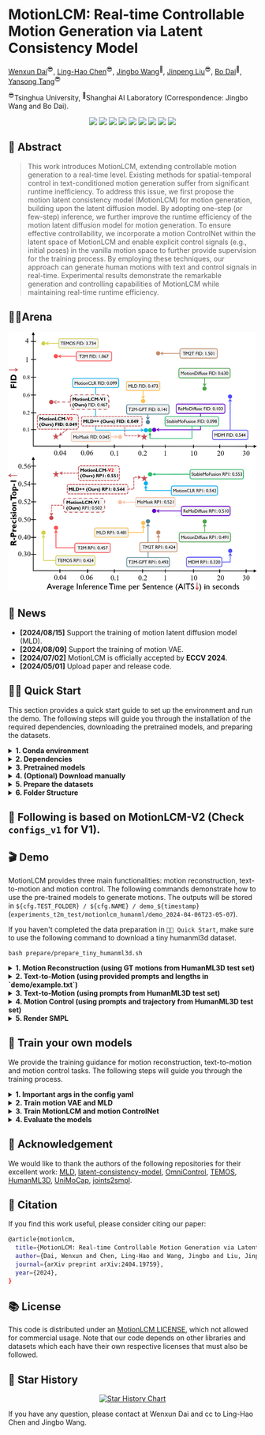 # MotionLCM: Real-time Controllable Motion Generation via Latent Consistency Model

[Wenxun Dai](https://github.com/Dai-Wenxun)<sup>😎</sup>, [Ling-Hao Chen](https://lhchen.top)<sup>😎</sup>, [Jingbo Wang](https://wangjingbo1219.github.io)<sup>🥳</sup>, [Jinpeng Liu](https://moonsliu.github.io/)<sup>😎</sup>, [Bo Dai](https://daibo.info/)<sup>🥳</sup>, [Yansong Tang](https://andytang15.github.io)<sup>😎</sup>

<sup>😎</sup>Tsinghua University, <sup>🥳</sup>Shanghai AI Laboratory (Correspondence: Jingbo Wang and Bo Dai).

<p align="center">
  <a href='https://arxiv.org/abs/2404.19759'>
  <img src='https://img.shields.io/badge/Arxiv-2404.19759-A42C25?style=flat&logo=arXiv&logoColor=A42C25'></a> 
  <a href='https://arxiv.org/pdf/2404.19759.pdf'>
  <img src='https://img.shields.io/badge/Paper-PDF-purple?style=flat&logo=arXiv&logoColor=yellow'></a> 
  <a href='https://huggingface.co/spaces/wxDai/MotionLCM'>
  <img src='https://img.shields.io/badge/%F0%9F%A4%97%20Hugging%20Face-Spaces-yellow'></a>
  <a href='https://dai-wenxun.github.io/MotionLCM-page'>
  <img src='https://img.shields.io/badge/Project-Page-%23df5b46?style=flat&logo=Google%20chrome&logoColor=%23df5b46'></a> 
  <a href='https://youtu.be/BhrGmJYaRE4'>
  <img src='https://img.shields.io/badge/YouTube-Video-EA3323?style=flat&logo=youtube&logoColor=EA3323'></a> 
  <a href='https://www.bilibili.com/video/BV1uT421y7AN/'>
  <img src='https://img.shields.io/badge/Bilibili-Video-4EABE6?style=flat&logo=Bilibili&logoColor=4EABE6'></a>
  <a href='https://github.com/Dai-Wenxun/MotionLCM'>
  <img src='https://img.shields.io/badge/GitHub-Code-black?style=flat&logo=github&logoColor=white'></a> 
  <a href='LICENSE'>
  <img src='https://img.shields.io/badge/License-MotionLCM-blue.svg'></a> 
  <a href="" target='_blank'>
  <img src="https://visitor-badge.laobi.icu/badge?page_id=Dai-Wenxun.MotionLCM&left_color=gray&right_color=%2342b983"></a> 
</p>


## 🤩 Abstract

> This work introduces MotionLCM, extending controllable motion generation to a real-time level. Existing methods for spatial-temporal control in text-conditioned motion generation suffer from significant runtime inefficiency. To address this issue, we first propose the motion latent consistency model (MotionLCM) for motion generation, building upon the latent diffusion model. By adopting one-step (or few-step) inference, we further improve the runtime efficiency of the motion latent diffusion model for motion generation. To ensure effective controllability, we incorporate a motion ControlNet within the latent space of MotionLCM and enable explicit control signals (e.g., initial poses) in the vanilla motion space to further provide supervision for the training process. By employing these techniques, our approach can generate human motions with text and control signals in real-time. Experimental results demonstrate the remarkable generation and controlling capabilities of MotionLCM while maintaining real-time runtime efficiency.

## 🤼‍♂Arena

![](assets/pk.png)

## 📢 News

- **[2024/08/15]** Support the training of motion latent diffusion model (MLD).
- **[2024/08/09]** Support the training of motion VAE.
- **[2024/07/02]** MotionLCM is officially accepted by **ECCV 2024**.
- **[2024/05/01]** Upload paper and release code.

## 👨‍🏫 Quick Start

This section provides a quick start guide to set up the environment and run the demo. The following steps will guide you through the installation of the required dependencies, downloading the pretrained models, and preparing the datasets. 

<details>
  <summary><b> 1. Conda environment </b></summary>

```
conda create python=3.10.12 --name motionlcm
conda activate motionlcm
```

Install the packages in `requirements.txt`.

```
pip install -r requirements.txt
```

We test our code on Python 3.10.12 and PyTorch 1.13.1.

</details>

<details>
  <summary><b> 2. Dependencies </b></summary>

If you have the `sudo` permission, install `ffmpeg` for visualizing stick figure (if not already installed):

```
sudo apt update
sudo apt install ffmpeg
ffmpeg -version  # check!
```

If you do not have the `sudo` permission to install it, please install it via `conda`: 

```
conda install conda-forge::ffmpeg
ffmpeg -version  # check!
```

Run the following command to install [`git-lfs`](https://git-lfs.com/):
```
conda install conda-forge::git-lfs
```

Run the script to download dependencies materials:

```
bash prepare/download_glove.sh
bash prepare/download_t2m_evaluators.sh
bash prepare/prepare_t5.sh
bash prepare/download_smpl_models.sh
```

</details>

<details>
  <summary><b> 3. Pretrained models </b></summary>

Run the script to download the pre-trained models:

```
bash prepare/download_pretrained_models.sh
```

The folders `experiments_recons` `experiments_t2m` and `experiments_control` store pre-trained models for motion reconstruction, text-to-motion and motion control respectively.

</details>


<details>
  <summary><b> 4. (Optional) Download manually </b></summary>

Visit the [Google Driver](https://drive.google.com/drive/folders/1SIhb6srXWS0PNvZ2fs40QiE3Rk764u6z?usp=sharing) to download the previous dependencies and models.

</details>

<details>
  <summary><b> 5. Prepare the datasets </b></summary>

Please refer to [HumanML3D](https://github.com/EricGuo5513/HumanML3D) for text-to-motion dataset setup. Copy the result dataset to our repository:
```
cp -r ../HumanML3D/HumanML3D ./datasets/humanml3d
```

</details>

<details>
  <summary><b> 6. Folder Structure </b></summary>

After the whole setup pipeline, the folder structure will look like:

```
MotionLCM
├── configs
├── configs_v1
├── datasets
│   ├── humanml3d
│   │   ├── new_joint_vecs
│   │   ├── new_joints
│   │   ├── texts
│   │   ├── Mean.npy
│   │   ├── Std.npy
│   │   ├── ...
│   └── humanml_spatial_norm
│       ├── Mean_raw.npy
│       └── Std_raw.npy
├── deps
│   ├── glove
│   ├── sentence-t5-large
|   ├── smpl_models
│   └── t2m
├── experiments_control
│   ├── spatial
│   │   └── motionlcm_humanml
│   │       ├── motionlcm_humanml_s_all.ckpt
│   │       └── motionlcm_humanml_s_pelvis.ckpt
│   └── temproal
│   │   └── motionlcm_humanml
│   │       ├── motionlcm_humanml_t_v1.ckpt
│   │       └── motionlcm_humanml_t.ckpt
├── experiments_recons
│   └── vae_humanml
│       └── vae_humanml.ckpt
├── experiments_t2m
│   ├── mld_humanml
│   │   ├── mld_humanml_v1.ckpt
│   │   └── mld_humanml.ckpt
│   └── motionlcm_humanml
│       ├── motionlcm_humanml_v1.ckpt
│       └── motionlcm_humanml.ckpt
├── ...
```

</details>

## 🚨 Following is based on MotionLCM-V2 (Check `configs_v1` for V1).

## 🎬 Demo

MotionLCM provides three main functionalities: motion reconstruction, text-to-motion and motion control. The following commands demonstrate how to use the pre-trained models to generate motions. The outputs will be stored in `${cfg.TEST_FOLDER} / ${cfg.NAME} / demo_${timestamp}` (`experiments_t2m_test/motionlcm_humanml/demo_2024-04-06T23-05-07`).

If you haven't completed the data preparation in `👨‍🏫 Quick Start`, make sure to use the following command to download a tiny humanml3d dataset.

```
bash prepare/prepare_tiny_humanml3d.sh
```

<details>
  <summary><b> 1. Motion Reconstruction (using GT motions from HumanML3D test set) </b></summary>

```
python demo.py --cfg configs/vae.yaml
```

</details>


<details>
  <summary><b> 2. Text-to-Motion (using provided prompts and lengths in `demo/example.txt`) </b></summary>

```
python demo.py --cfg configs/mld_t2m.yaml --example assets/example.txt
python demo.py --cfg configs/motionlcm_t2m.yaml --example assets/example.txt
```

</details>

<details>
  <summary><b> 3. Text-to-Motion (using prompts from HumanML3D test set) </b></summary>

```
python demo.py --cfg configs/mld_t2m.yaml
python demo.py --cfg configs/motionlcm_t2m.yaml
```
</details>

<details>
  <summary><b> 4. Motion Control (using prompts and trajectory from HumanML3D test set) </b></summary>

The following command is for MotionLCM with motion ControlNet.

```
python demo.py --cfg configs/motionlcm_control_s.yaml
```

The following command is for MotionLCM with consistency latent tuning (CLT).

```
python demo.py --cfg configs/motionlcm_t2m_clt.yaml --optimize
```

</details>

<details>
  <summary><b> 5. Render SMPL </b></summary>

After running the demo, the output folder will store the stick figure animation for each generated motion (e.g., `assets/example.gif`).

![example](assets/example.gif)

To record the necessary information about the generated motion, a pickle file with the following keys will be saved simultaneously (e.g., `assets/example.pkl`):

- `joints (numpy.ndarray)`: The XYZ positions of the generated motion with the shape of `(nframes, njoints, 3)`.
- `text (str)`: The text prompt.
- `length (int)`: The length of the generated motion.
- `hint (numpy.ndarray)`: The trajectory for motion control (optional).

<details>
  <summary><b> 4.1 Create SMPL meshes </b></summary>

To create SMPL meshes for a specific pickle file, let's use `assets/example.pkl` as an example:

```
python fit.py --pkl assets/example.pkl
```

The SMPL meshes (numpy array) will be stored in `assets/example_mesh.pkl` with the shape `(nframes, 6890, 3)`.

You can also fit all pickle files within a folder. The code will traverse all `.pkl` files in the directory and filter out files that have already been fitted.

```
python fit.py --dir assets/
```

</details>

<details>
  <summary><b> 4.2 Render SMPL meshes </b></summary>

Refer to [TEMOS-Rendering motions](https://github.com/Mathux/TEMOS) for blender setup (only **Installation** section). 

We support three rendering modes for SMPL mesh, namely `sequence` (default), `video` and `frame`.

<details>
  <summary><b> 4.2.1 sequence </b></summary>

```
YOUR_BLENDER_PATH/blender --background --python render.py -- --pkl assets/example_mesh.pkl --mode sequence --num 8
```

You will get a rendered image of `num=8` keyframes as shown in `assets/example_mesh.png`. The darker the color, the later the time.

<img src="assets/example_mesh_show.png" alt="example" width="30%">

</details>

<details>
  <summary><b> 4.2.2 video </b></summary>

```
YOUR_BLENDER_PATH/blender --background --python render.py -- --pkl assets/example_mesh.pkl --mode video --fps 20
```

You will get a rendered video with `fps=20` as shown in `assets/example_mesh.mp4`.

![example](assets/example_mesh_show.gif)

</details>

<details>
  <summary><b> 4.2.3 frame </b></summary>

```
YOUR_BLENDER_PATH/blender --background --python render.py -- --pkl assets/example_mesh.pkl --mode frame --exact_frame 0.5
```

You will get a rendered image of the keyframe at `exact_frame=0.5` (i.e., the middle frame) as shown in `assets/example_mesh_0.5.png`.

<img src="assets/example_mesh_0.5_show.png" alt="example" width="25%">

</details>

</details>

</details>

## 🚀 Train your own models

We provide the training guidance for motion reconstruction, text-to-motion and motion control tasks. The following steps will guide you through the training process.

<details>
  <summary><b> 1. Important args in the config yaml </b></summary>

The parameters required for model training and testing are recorded in the corresponding YAML file (e.g., `configs/motionlcm_t2m.yaml`). Below are some of the important parameters in the file:

- `${FOLDER}`: The folder for the specific training task (i.e., `experiments_recons`, `experiments_t2m` and `experiments_control`).
- `${TEST_FOLDER}`: The folder for the specific testing task (i.e., `experiments_recons_test`, `experiments_t2m_test` and `experiments_control_test`).
- `${NAME}`: The name of the model (e.g., `motionlcm_humanml`). `${FOLDER}`, `${NAME}`, and the current timestamp constitute the training output folder (for example, `experiments_t2m/motionlcm_humanml/2024-04-06T23-05-07`). The same applies to `${TEST_FOLDER}` for testing.
- `${TRAIN.PRETRAINED}`: The path of the pre-trained model.
- `${TEST.CHECKPOINTS}`: The path of the testing model.

</details>

<details>
  <summary><b> 2. Train motion VAE and MLD </b></summary>

Please update the parameters in `configs/vae.yaml` and `configs/mld_t2m.yaml`. Then, run the following commands:

```
python -m train_vae --cfg configs/vae.yaml
python -m train_mld --cfg configs/mld_t2m.yaml
```

</details>

<details>
  <summary><b> 3. Train MotionLCM and motion ControlNet </b></summary>

#### 2.1. Ready to train MotionLCM

Please first check the parameters in `configs/motionlcm_t2m.yaml`. Then, run the following command:

```
python -m train_motionlcm --cfg configs/motionlcm_t2m.yaml
```

#### 2.2. Ready to train motion ControlNet

Please update the parameters in `configs/motionlcm_control_s.yaml`. Then, run the following command:

```
python -m train_motion_control --cfg configs/motionlcm_control_s.yaml
```

This command by default uses the `Pelvis` joint for motion control training. If you want to utilize all the joints defined in OmniControl (i.e., `Pelvis`, `Left foot`, `Right foot`, `Head`, `Left wrist`, and `Right wrist`), you need to modify the `TRAIN_JOINTS` in `DATASET.HUMANML3D.CONTROL_ARGS` in the `configs/motionlcm_control_s.yaml`.

```
TRAIN_JOINTS: [0] -> [0, 10, 11, 15, 20, 21]
```

This is also the reason we provide two checkpoints for testing in `experiments_control/spatial/motionlcm_humanml`.

```
CHECKPOINTS: 'experiments_control/spatial/motionlcm_humanml/motionlcm_humanml_s_pelvis.ckpt'  # Trained on Pelvis
CHECKPOINTS: 'experiments_control/spatial/motionlcm_humanml/motionlcm_humanml_s_all.ckpt'  #  Trained on All
```

During validation, the default testing joint is `Pelvis`, and the testing density is `100`.

```
TEST_JOINTS: [0]  # choice -> [0], [10], [11], [15], [20], [21] (ONLY when trained on all)
TEST_DENSITY: 100  # choice -> [100, 25, 5, 2, 1]
```

`TEST_DENSITY` refers to the density level of control points selected from the ground truth (GT) trajectory.
Specifically, `100` and `25` correspond to percentage, while `5`, `2`, and `1` correspond to number. The logic of the code is as follows:
```python
# MotionLCM/mld/data/humanml/dataset.py (Text2MotionDataset)
length = joints.shape[0]
density = self.testing_density
if density in [1, 2, 5]:
    choose_seq_num = density
else:
    choose_seq_num = int(length * density / 100)
```

</details>

<details>
  <summary><b> 4. Evaluate the models </b></summary>

Motion 


Text-to-Motion: 

```
python -m test --cfg configs/mld_t2m.yaml
python -m test --cfg configs/motionlcm_t2m.yaml
```

Motion Control:

```
python -m test --cfg configs/motionlcm_control.yaml
```

</details>

## 🌹 Acknowledgement

We would like to thank the authors of the following repositories for their excellent work: 
[MLD](https://github.com/ChenFengYe/motion-latent-diffusion), 
[latent-consistency-model](https://github.com/luosiallen/latent-consistency-model), 
[OmniControl](https://github.com/neu-vi/omnicontrol), 
[TEMOS](https://github.com/Mathux/TEMOS),
[HumanML3D](https://github.com/EricGuo5513/HumanML3D),
[UniMoCap](https://github.com/LinghaoChan/UniMoCap),
[joints2smpl](https://github.com/wangsen1312/joints2smpl).

## 📜 Citation

If you find this work useful, please consider citing our paper:

```bash
@article{motionlcm,
  title={MotionLCM: Real-time Controllable Motion Generation via Latent Consistency Model},
  author={Dai, Wenxun and Chen, Ling-Hao and Wang, Jingbo and Liu, Jinpeng and Dai, Bo and Tang, Yansong},
  journal={arXiv preprint arXiv:2404.19759},
  year={2024},
}
```

## 📚 License

This code is distributed under an [MotionLCM LICENSE](LICENSE), which not allowed for commercial usage. Note that our code depends on other libraries and datasets which each have their own respective licenses that must also be followed.

## 🌟 Star History

<p align="center">
    <a href="https://star-history.com/#Dai-Wenxun/MotionLCM" target="_blank">
        <img width="500" src="https://api.star-history.com/svg?repos=Dai-Wenxun/MotionLCM&type=Date" alt="Star History Chart">
    </a>
<p>

If you have any question, please contact at Wenxun Dai and cc to Ling-Hao Chen and Jingbo Wang.
